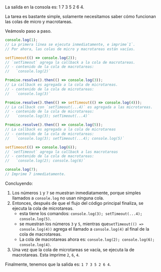 La salida en la consola es: 1 7 3 5 2 6 4.

La tarea es bastante simple, solamente necesitamos saber cómo funcionan las colas de micro y macrotareas.

Veámoslo paso a paso.

```js
console.log(1);
// La primera línea se ejecuta inmediatamente, e imprime`1`.
// Por ahora, las colas de micro y macrotareas están vacías.

setTimeout(() => console.log(2));
// `setTimeout` agrega la callback a la cola de macrotareas.
// - contenido de la cola de macrotareas:
//   `console.log(2)`

Promise.resolve().then(() => console.log(3));
// La callback es agregada a la cola de microtareas.
// - contenido de la cola de microtareas:
//   `console.log(3)`

Promise.resolve().then(() => setTimeout(() => console.log(4)));
// La callback con `setTimeout(...4)` es agregada a las microtareas.
// - contenido de la cola de microtareas:
//   `console.log(3); setTimeout(...4)`

Promise.resolve().then(() => console.log(5));
// La callback es agregada a la cola de microtareas
// - contenido de la cola de microtareas:
//   `console.log(3); setTimeout(...4); console.log(5)`

setTimeout(() => console.log(6));
// `setTimeout` agrega la callback a las macrotareas
// - contenido de la cola de macrotareas:
//   `console.log(2); console.log(6)`

console.log(7);
// Imprime 7 inmediatamente.
```

Concluyendo:

1. Los números `1` y `7` se muestran inmediatamente, porque simples llamados a `console.log` no usan ninguna cola.
2. Entonces, después de que el flujo del código principal finaliza, se ejecuta la cola de microtareas.
    - esta tiene los comandos: `console.log(3); setTimeout(...4); console.log(5)`.
    - se muestran los números `3` y `5`, mientras que`setTimeout(() => console.log(4))` agrega el llamado a `console.log(4)` al final de la cola de macrotareas.
    - La cola de macrotareas ahora es: `console.log(2); console.log(6); console.log(4)`.
3. Una vez que la cola de microtareas se vacía, se ejecuta la de macrotareas. Esta imprime `2`, `6`, `4`.

Finalmente, tenemos que la salida es: `1 7 3 5 2 6 4`.
